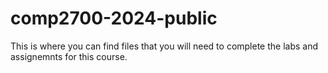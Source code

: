 # comp2700-2024-public

This is where you can find files that you will need to complete the labs and assignemnts for this course.
